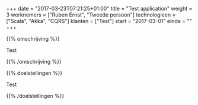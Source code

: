 +++
date = "2017-03-23T07:21:25+01:00"
title = "Test application"
weight = 3
werknemers = ["Ruben Ernst", "Tweede persoon"]
technologieen = ["Scala", "Akka", "CQRS"]
klanten = ["Test"]
start = "2017-03-01"
einde = ""
+++

{{% omschrijving %}}

Test

{{% /omschrijving %}}

{{% doelstellingen %}}

Test

{{% /doelstellingen %}}